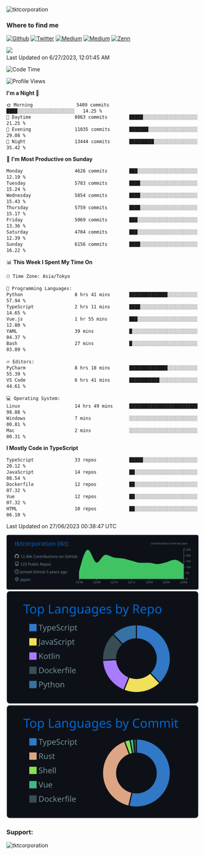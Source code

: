 <p align="left"> <img src="https://komarev.com/ghpvc/?username=tktcorporation&label=Profile%20views&color=0e75b6&style=flat" alt="tktcorporation" /> </p>

<h3>Where to find me</h3>
<p>
<a href="https://github.com/tktcorporation" target="_blank"><img alt="Github" src="https://img.shields.io/badge/GitHub-%2312100E.svg?&style=for-the-badge&logo=Github&logoColor=white" /></a>
<a href="https://twitter.com/tktcorporation" target="_blank"><img alt="Twitter" src="https://img.shields.io/badge/twitter-%231DA1F2.svg?&style=for-the-badge&logo=twitter&logoColor=white" /></a>
<a href="https://www.linkedin.com/in/tktcorporation" target="_blank"><img alt="Medium" src="https://img.shields.io/badge/linkdin-0a66c2.svg?&style=for-the-badge&logo=linkedin&logoColor=white" /></a>
<a href="https://qiita.com/tktcorporation" target="_blank"><img alt="Medium" src="https://img.shields.io/badge/qiita-55C500.svg?&style=for-the-badge&logo=qiita&logoColor=white" /></a>
<a href="https://zenn.dev/tktcorporation" target="_blank"><img alt="Zenn" src="https://img.shields.io/badge/Zenn-3EA8FF.svg?&style=for-the-badge&logo=Zenn&logoColor=white" /></a>
</p>

<!--START_SECTION:lapras-card-->
<a href="https://lapras.com/public/tktcorporation" target="_blank" rel="noopener noreferrer"><img src="https://lapras-card-generator.vercel.app/api/svg?e=3.86&b=3.48&i=3.58&b1=%23232323&b2=%236d6d6d&i1=%23212121&i2=%23818181&l=en" width="300" ></a>  
Last Updated on 6/27/2023, 12:01:45 AM
<!--END_SECTION:lapras-card-->
  
<!--START_SECTION:waka-->
![Code Time](http://img.shields.io/badge/Code%20Time-1%2C047%20hrs%2032%20mins-blue)

![Profile Views](http://img.shields.io/badge/Profile%20Views-0-blue)

**I'm a Night 🦉** 

```text
🌞 Morning                5409 commits        ████░░░░░░░░░░░░░░░░░░░░░   14.25 % 
🌆 Daytime                8063 commits        █████░░░░░░░░░░░░░░░░░░░░   21.25 % 
🌃 Evening                11035 commits       ███████░░░░░░░░░░░░░░░░░░   29.08 % 
🌙 Night                  13444 commits       █████████░░░░░░░░░░░░░░░░   35.42 % 
```
📅 **I'm Most Productive on Sunday** 

```text
Monday                   4626 commits        ███░░░░░░░░░░░░░░░░░░░░░░   12.19 % 
Tuesday                  5783 commits        ████░░░░░░░░░░░░░░░░░░░░░   15.24 % 
Wednesday                5854 commits        ████░░░░░░░░░░░░░░░░░░░░░   15.43 % 
Thursday                 5759 commits        ████░░░░░░░░░░░░░░░░░░░░░   15.17 % 
Friday                   5069 commits        ███░░░░░░░░░░░░░░░░░░░░░░   13.36 % 
Saturday                 4704 commits        ███░░░░░░░░░░░░░░░░░░░░░░   12.39 % 
Sunday                   6156 commits        ████░░░░░░░░░░░░░░░░░░░░░   16.22 % 
```


📊 **This Week I Spent My Time On** 

```text
🕑︎ Time Zone: Asia/Tokyo

💬 Programming Languages: 
Python                   8 hrs 41 mins       ██████████████░░░░░░░░░░░   57.94 % 
TypeScript               2 hrs 11 mins       ████░░░░░░░░░░░░░░░░░░░░░   14.65 % 
Vue.js                   1 hr 55 mins        ███░░░░░░░░░░░░░░░░░░░░░░   12.80 % 
YAML                     39 mins             █░░░░░░░░░░░░░░░░░░░░░░░░   04.37 % 
Bash                     27 mins             █░░░░░░░░░░░░░░░░░░░░░░░░   03.09 % 

🔥 Editors: 
PyCharm                  8 hrs 18 mins       ██████████████░░░░░░░░░░░   55.39 % 
VS Code                  6 hrs 41 mins       ███████████░░░░░░░░░░░░░░   44.61 % 

💻 Operating System: 
Linux                    14 hrs 49 mins      █████████████████████████   98.88 % 
Windows                  7 mins              ░░░░░░░░░░░░░░░░░░░░░░░░░   00.81 % 
Mac                      2 mins              ░░░░░░░░░░░░░░░░░░░░░░░░░   00.31 % 
```

**I Mostly Code in TypeScript** 

```text
TypeScript               33 repos            █████░░░░░░░░░░░░░░░░░░░░   20.12 % 
JavaScript               14 repos            ██░░░░░░░░░░░░░░░░░░░░░░░   08.54 % 
Dockerfile               12 repos            ██░░░░░░░░░░░░░░░░░░░░░░░   07.32 % 
Vue                      12 repos            ██░░░░░░░░░░░░░░░░░░░░░░░   07.32 % 
HTML                     10 repos            ██░░░░░░░░░░░░░░░░░░░░░░░   06.10 % 
```




 Last Updated on 27/06/2023 00:38:47 UTC
<!--END_SECTION:waka-->

[![](https://raw.githubusercontent.com/tktcorporation/tktcorporation/master/profile-summary-card-output/github_dark/0-profile-details.svg)](https://github.com/vn7n24fzkq/github-profile-summary-cards)
[![](https://raw.githubusercontent.com/tktcorporation/tktcorporation/master/profile-summary-card-output/github_dark/1-repos-per-language.svg)](https://github.com/vn7n24fzkq/github-profile-summary-cards) [![](https://raw.githubusercontent.com/tktcorporation/tktcorporation/master/profile-summary-card-output/github_dark/2-most-commit-language.svg)](https://github.com/vn7n24fzkq/github-profile-summary-cards)

<h3 align="left">Support:</h3>
<p><a href="https://www.buymeacoffee.com/tktcorporation"> <img align="left" src="https://cdn.buymeacoffee.com/buttons/v2/default-yellow.png" height="50" width="210" alt="tktcorporation" /></a></p><br><br>
